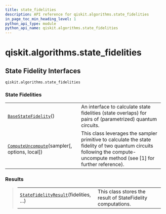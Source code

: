 ```yaml
---
title: state_fidelities
description: API reference for qiskit.algorithms.state_fidelities
in_page_toc_min_heading_level: 1
python_api_type: module
python_api_name: qiskit.algorithms.state_fidelities
---
```


<span id="module-qiskit.algorithms.state_fidelities" />

<span id="qiskit-algorithms-state-fidelities" />

# qiskit.algorithms.state\_fidelities

<span id="state-fidelity-interfaces-qiskit-algorithms-state-fidelities" />

## State Fidelity Interfaces

<span id="module-qiskit.algorithms.state_fidelities" />

`qiskit.algorithms.state_fidelities`

### State Fidelities

|                                                                                                                                                             |                                                                                                                                                                             |
| ----------------------------------------------------------------------------------------------------------------------------------------------------------- | --------------------------------------------------------------------------------------------------------------------------------------------------------------------------- |
| [`BaseStateFidelity`](qiskit.algorithms.state_fidelities.BaseStateFidelity "qiskit.algorithms.state_fidelities.BaseStateFidelity")()                        | An interface to calculate state fidelities (state overlaps) for pairs of (parametrized) quantum circuits.                                                                   |
| [`ComputeUncompute`](qiskit.algorithms.state_fidelities.ComputeUncompute "qiskit.algorithms.state_fidelities.ComputeUncompute")(sampler\[, options, local]) | This class leverages the sampler primitive to calculate the state fidelity of two quantum circuits following the compute-uncompute method (see \[1] for further reference). |

### Results

> |                                                                                                                                                           |                                                             |
> | --------------------------------------------------------------------------------------------------------------------------------------------------------- | ----------------------------------------------------------- |
> | [`StateFidelityResult`](qiskit.algorithms.state_fidelities.StateFidelityResult "qiskit.algorithms.state_fidelities.StateFidelityResult")(fidelities, ...) | This class stores the result of StateFidelity computations. |

